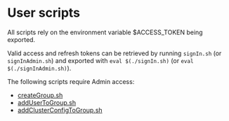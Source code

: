 # User scripts

All scripts rely on the environment variable $ACCESS_TOKEN being exported.

Valid access and refresh tokens can be retrieved by running `signIn.sh` (or `signInAdmin.sh`) and exported with `eval $(./signIn.sh)` (or `eval $(./signInAdmin.sh)`).

The following scripts require Admin access:
* [createGroup.sh](createGroup.sh)
* [addUserToGroup.sh](addUserToGroup.sh)
* [addClusterConfigToGroup.sh](addClusterConfigToGroup.sh)
